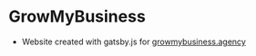 # GrowMyBusiness
- Website created with gatsby.js for [growmybusiness.agency](growmybusiness.agency)